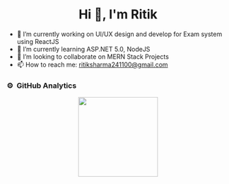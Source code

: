### <h1 align="center">Hi 👋, I'm Ritik</h1>

<!--
**Ritik2411/Ritik2411** is a ✨ _special_ ✨ repository because its `README.md` (this file) appears on your GitHub profile.

Here are some ideas to get you started: 
-->

- 🔭 I’m currently working on UI/UX design and develop for Exam system using ReactJS
- 🌱 I’m currently learning ASP.NET 5.0, NodeJS
- 👯 I’m looking to collaborate on MERN Stack Projects
- 📫 How to reach me: ritiksharma241100@gmail.com

### ⚙️ &nbsp;GitHub Analytics

<p align="center">
<a href="https://github.com/Ritik2411">
  <img height="180em" src="https://github-readme-stats-eight-theta.vercel.app/api?username=Ritik2411&hide=prs,contribs&show_icons=true&theme=radical&include_all_commits=true&count_private=false"/>
</a>
</p>

